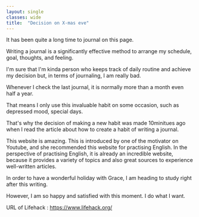 ```yaml
---
layout: single
classes: wide
title:  "Decision on X-mas eve"
---
```


It has been quite a long time to journal on this page.

Writing a journal is a significantly effective method to arrange my schedule, goal, thoughts, and feeling.

I'm sure that I'm kinda person who keeps track of daily routine and achieve my decision but, in terms of journaling, I am really bad.

Whenever I check the last journal, it is normally more than a month even half a year. 

That means I only use this invaluable habit on some occasion, such as depressed mood, special days.

That's why the decision of making a new habit was made 10minitues ago when I read the article about how to create a habit of writing a journal.

This website is amazing. This is introduced by one of the motivator on Youtube, and she recommended this website for practising English. In the perspective of practising English, it is already an incredible website, because it provides a variety of topics and also great sources to experience well-written articles.

In order to have a wonderful holiday with Grace, I am heading to study right after this writing.
 
However, I am so happy and satisfied with this moment. I do what I want.

URL of Lifehack : https://www.lifehack.org/